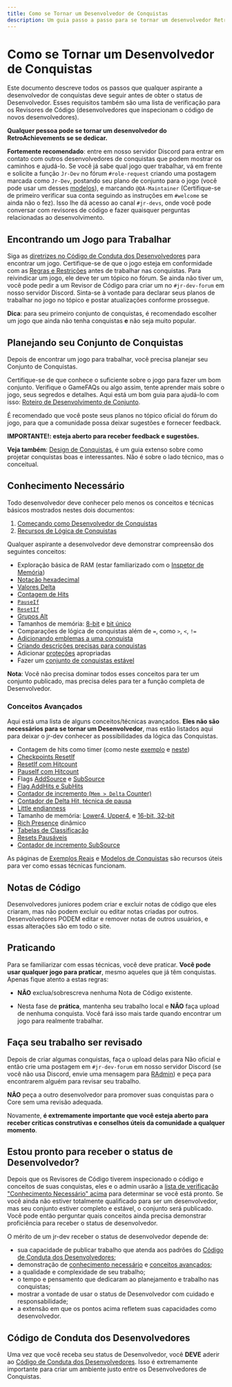 ```yaml
---
title: Como se Tornar um Desenvolvedor de Conquistas
description: Um guia passo a passo para se tornar um desenvolvedor RetroAchievements, incluindo conhecimentos necessários, planejamento e melhores práticas.
---
```


# Como se Tornar um Desenvolvedor de Conquistas

Este documento descreve todos os passos que qualquer aspirante a desenvolvedor de conquistas deve seguir antes de obter o status de Desenvolvedor. Esses requisitos também são uma lista de verificação para os Revisores de Código (desenvolvedores que inspecionam o código de novos desenvolvedores).

**Qualquer pessoa pode se tornar um desenvolvedor do RetroAchievements se se dedicar.**

**Fortemente recomendado**: entre em nosso servidor Discord para entrar em contato com outros desenvolvedores de conquistas que podem mostrar os caminhos e ajudá-lo. Se você já sabe qual jogo quer trabalhar, vá em frente e solicite a função `Jr-Dev` no fórum `#role-request` criando uma postagem marcada como `Jr-Dev`, postando seu plano de conjunto para o jogo (você pode usar um desses [modelos](https://docs.google.com/spreadsheets/d/1VC2phJ9AUcZK5Ll4bVuMpJXED8QdM_nw8OdSAuLc3bI/edit)), e marcando `@QA-Maintainer` (Certifique-se de primeiro verificar sua conta seguindo as instruções em `#welcome` se ainda não o fez). Isso lhe dá acesso ao canal `#jr-devs`, onde você pode conversar com revisores de código e fazer quaisquer perguntas relacionadas ao desenvolvimento.

## Encontrando um Jogo para Trabalhar

Siga as [diretrizes no Código de Conduta dos Desenvolvedores](/guidelines/developers/code-of-conduct#working-on-empty-sets) para encontrar um jogo. Certifique-se de que o jogo esteja em conformidade com as [Regras e Restrições](/developer-docs/jr-dev-rules#rules-and-restrictions) antes de trabalhar nas conquistas. Para reivindicar um jogo, ele deve ter um tópico no fórum. Se ainda não tiver um, você pode pedir a um Revisor de Código para criar um no `#jr-dev-forum` em nosso servidor Discord. Sinta-se à vontade para declarar seus planos de trabalhar no jogo no tópico e postar atualizações conforme prossegue.

**Dica**: para seu primeiro conjunto de conquistas, é recomendado escolher um jogo que ainda não tenha conquistas **e** não seja muito popular.

## Planejando seu Conjunto de Conquistas

Depois de encontrar um jogo para trabalhar, você precisa planejar seu Conjunto de Conquistas.

Certifique-se de que conhece o suficiente sobre o jogo para fazer um bom conjunto. Verifique o GameFAQs ou algo assim, tente aprender mais sobre o jogo, seus segredos e detalhes. Aqui está um bom guia para ajudá-lo com isso: [Roteiro de Desenvolvimento de Conjunto](/pt/developer-docs/set-development-roadmap).

É recomendado que você poste seus planos no tópico oficial do fórum do jogo, para que a comunidade possa deixar sugestões e fornecer feedback.

**IMPORTANTE!: esteja aberto para receber feedback e sugestões.**

**Veja também**: [Design de Conquistas](/pt/developer-docs/achievement-design), é um guia extenso sobre como projetar conquistas boas e interessantes. Não é sobre o lado técnico, mas o conceitual.

## Conhecimento Necessário

Todo desenvolvedor deve conhecer pelo menos os conceitos e técnicas básicos mostrados nestes dois documentos:

1. [Começando como Desenvolvedor de Conquistas](/pt/developer-docs/getting-started-as-an-achievement-developer)
2. [Recursos de Lógica de Conquistas](/pt/orphaned/achievement-logic-features)

Qualquer aspirante a desenvolvedor deve demonstrar compreensão dos seguintes conceitos:

- Exploração básica de RAM (estar familiarizado com o [Inspetor de Memória](/pt/developer-docs/memory-inspector))
- [Notação hexadecimal](/pt/developer-docs/memory-inspector#notacoes-decimal-binaria-e-hexadecimal)
- [Valores Delta](/pt/developer-docs/delta-values)
- [Contagem de Hits](/developer-docs/hit-counts)
- [`PauseIf`](/developer-docs/flags/pauseif)
- [`ResetIf`](/developer-docs/flags/resetif)
- [Grupos Alt](/pt/developer-docs/alt-groups)
- Tamanhos de memória: [8-bit](/pt/developer-docs/memory-inspector#modo-8-bit) e [bit único](/pt/developer-docs/memory-inspector#bits-individuais)
- Comparações de lógica de conquistas além de `=`, como `>`, `<`, `!=`
- [Adicionando emblemas a uma conquista](/pt/general/ways-to-contribute)
- [Criando descrições precisas para conquistas](/guidelines/developers/code-of-conduct#basic-achievement-design-guidelines)
- Adicionar [proteções](/pt/developer-docs/getting-started-as-an-achievement-developer#dicas-importantes) apropriadas
- Fazer um [conjunto de conquistas estável](/developer-docs/getting-started-as-an-achievement-developer#dicas-importantes)

**Nota**: Você não precisa dominar todos esses conceitos para ter um conjunto publicado, mas precisa deles para ter a função completa de Desenvolvedor.

### Conceitos Avançados

Aqui está uma lista de alguns conceitos/técnicas avançados. **Eles não são necessários para se tornar um Desenvolvedor**, mas estão listados aqui para deixar o jr-dev conhecer as possibilidades da lógica das Conquistas.

- Contagem de hits como timer (como neste [exemplo](/pt/developer-docs/real-examples/using-hit-counts-as-a-timer) e [neste](/developer-docs/real-examples/creating-a-timer-with-reset-if-hits-based-on-the-speed-of-the-game))
- [Checkpoints ResetIf](/pt/developer-docs/achievement-templates#termine-nível-n-sem-morrer)
- [ResetIf com Hitcount](/developer-docs/flags/resetif#resetif-with-hit-counts)
- [PauseIf com Hitcount](/developer-docs/flags/pauseif#pauseif-with-hit-counts)
- Flags [AddSource](/developer-docs/flags/addsource) e [SubSource](/developer-docs/flags/subsource)
- [Flag AddHits e SubHits](/developer-docs/flags/addhits-subhits)
- [Contador de incremento (`Mem > Delta` Counter)](/pt/developer-docs/real-examples/using-delta-values-and-hit-counts-to-detect-an-increment)
- [Contador de Delta Hit, técnica de pausa](/pt/developer-docs/achievement-templates#cheque-por-um-valor-específico-mudando-para-outro-valor-específico-dez-vezes)
- [Little endianness](/pt/developer-docs/memory-inspector#endianness)
- Tamanho de memória: [Lower4, Upper4](/pt/developer-docs/memory-inspector#upper4-e-lower4), e [16-bit, 32-bit](/pt/developer-docs/memory-inspector#modo-16-e-32-bit)
- [Rich Presence](/pt/developer-docs/rich-presence) dinâmico
- [Tabelas de Classificação](/pt/developer-docs/leaderboards)
- [Resets Pausáveis](/pt/developer-docs/achievement-templates#resets-condicionais)
- [Contador de incremento SubSource](/developer-docs/flags/subsource#using-subsource-to-count-specific-increments)

As páginas de [Exemplos Reais](/pt/developer-docs/real-examples) e [Modelos de Conquistas](/pt/developer-docs/achievement-templates) são recursos úteis para ver como essas técnicas funcionam.

## Notas de Código

Desenvolvedores juniores podem criar e excluir notas de código que eles criaram, mas não podem excluir ou editar notas criadas por outros. Desenvolvedores PODEM editar e remover notas de outros usuários, e essas alterações são em todo o site.

## Praticando

Para se familiarizar com essas técnicas, você deve praticar. **Você pode usar qualquer jogo para praticar**, mesmo aqueles que já têm conquistas. Apenas fique atento a estas regras:

- **NÃO** exclua/sobrescreva nenhuma Nota de Código existente.

- Nesta fase de **prática**, mantenha seu trabalho local e **NÃO** faça upload de nenhuma conquista. Você fará isso mais tarde quando encontrar um jogo para realmente trabalhar.

## Faça seu trabalho ser revisado

Depois de criar algumas conquistas, faça o upload delas para Não oficial e então crie uma postagem em `#jr-dev-forum` em nosso servidor Discord (se você não usa Discord, envie uma mensagem para [RAdmin](http://retroachievements.org/user/RAdmin)) e peça para encontrarem alguém para revisar seu trabalho.

**NÃO** peça a outro desenvolvedor para promover suas conquistas para o Core sem uma revisão adequada.

Novamente, **é extremamente importante que você esteja aberto para receber críticas construtivas e conselhos úteis da comunidade a qualquer momento**.

## Estou pronto para receber o status de Desenvolvedor?

Depois que os Revisores de Código tiverem inspecionado o código e conceitos de suas conquistas, eles e o admin usarão a [lista de verificação "Conhecimento Necessário" acima](#conhecimento-necessário) para determinar se você está pronto. Se você ainda não estiver totalmente qualificado para ser um desenvolvedor, mas seu conjunto estiver completo e estável, o conjunto será publicado. Você pode então perguntar quais conceitos ainda precisa demonstrar proficiência para receber o status de desenvolvedor.

O mérito de um jr-dev receber o status de desenvolvedor depende de:

- sua capacidade de publicar trabalho que atenda aos padrões do [Código de Conduta dos Desenvolvedores](/guidelines/developers/code-of-conduct);
- demonstração de [conhecimento necessário](#conhecimento-necessário) e [conceitos avançados](#conceitos-avançados);
- a qualidade e complexidade de seu trabalho;
- o tempo e pensamento que dedicaram ao planejamento e trabalho nas conquistas;
- mostrar a vontade de usar o status de Desenvolvedor com cuidado e responsabilidade;
- a extensão em que os pontos acima refletem suas capacidades como desenvolvedor.

## Código de Conduta dos Desenvolvedores

Uma vez que você receba seu status de Desenvolvedor, você **DEVE** aderir ao [Código de Conduta dos Desenvolvedores](/guidelines/developers/code-of-conduct). Isso é extremamente importante para criar um ambiente justo entre os Desenvolvedores de Conquistas.
